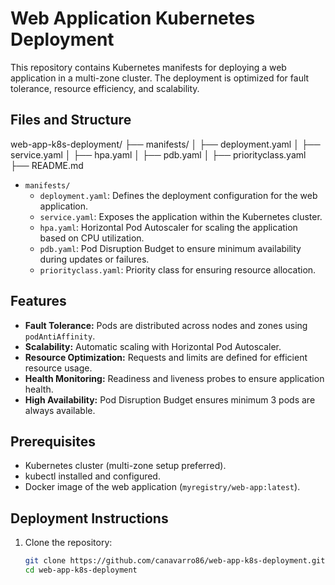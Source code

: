 # Web Application Kubernetes Deployment

This repository contains Kubernetes manifests for deploying a web application in a multi-zone cluster. The deployment is optimized for fault tolerance, resource efficiency, and scalability.

## Files and Structure

web-app-k8s-deployment/
├── manifests/
│   ├── deployment.yaml
│   ├── service.yaml
│   ├── hpa.yaml
│   ├── pdb.yaml
│   ├── priorityclass.yaml
├── README.md

- `manifests/`
  - `deployment.yaml`: Defines the deployment configuration for the web application.
  - `service.yaml`: Exposes the application within the Kubernetes cluster.
  - `hpa.yaml`: Horizontal Pod Autoscaler for scaling the application based on CPU utilization.
  - `pdb.yaml`: Pod Disruption Budget to ensure minimum availability during updates or failures.
  - `priorityclass.yaml`: Priority class for ensuring resource allocation.

## Features

- **Fault Tolerance:** Pods are distributed across nodes and zones using `podAntiAffinity`.
- **Scalability:** Automatic scaling with Horizontal Pod Autoscaler.
- **Resource Optimization:** Requests and limits are defined for efficient resource usage.
- **Health Monitoring:** Readiness and liveness probes to ensure application health.
- **High Availability:** Pod Disruption Budget ensures minimum 3 pods are always available.

## Prerequisites

- Kubernetes cluster (multi-zone setup preferred).
- kubectl installed and configured.
- Docker image of the web application (`myregistry/web-app:latest`).

## Deployment Instructions

1. Clone the repository:
   ```bash
   git clone https://github.com/canavarro86/web-app-k8s-deployment.git
   cd web-app-k8s-deployment
